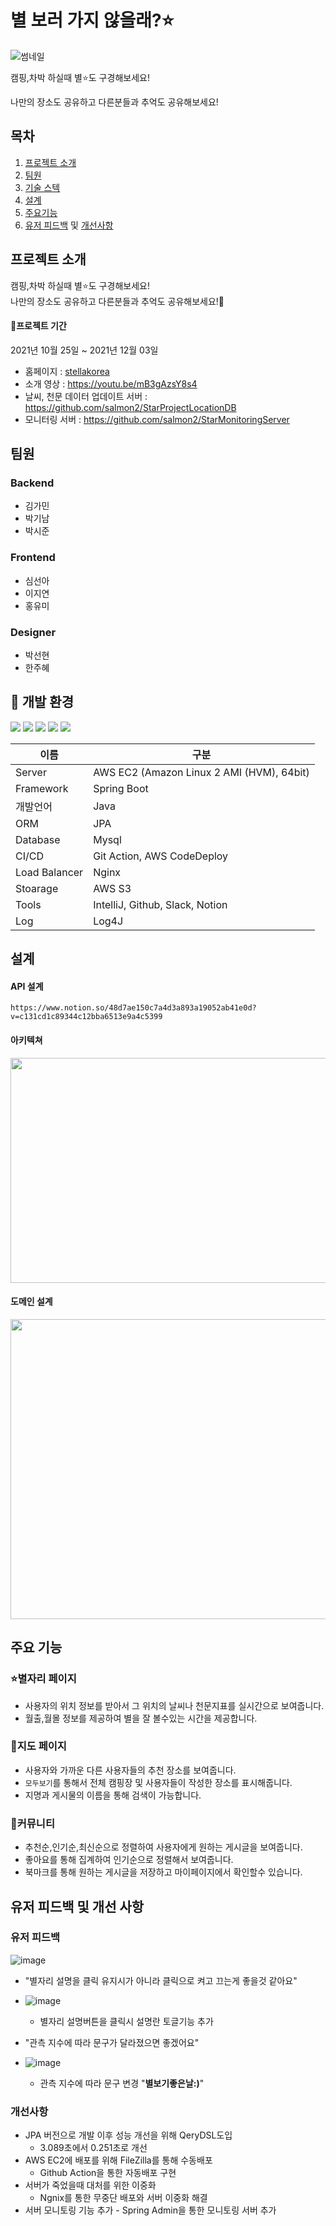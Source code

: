 # 별 보러 가지 않을래?⭐️
![썸네일](https://user-images.githubusercontent.com/23234577/144531606-3f50649e-982d-4a33-88b4-51558b4f4273.png)

캠핑,차박 하실때 별⭐️도 구경해보세요! 

나만의 장소도 공유하고 다른분들과 추억도 공유해보세요!

## 목차
1. [프로젝트 소개](##프로젝트-소개)
2. [팀원](##팀원)
3. [기술 스텍](##기술-스택)
4. [설계](##설계)
5. [주요기능](##주요기능)
6. [유저 피드백](###유저-피드백) 및 [개선사항](###개선사항)

## 프로젝트 소개
캠핑,차박 하실때 별⭐️도 구경해보세요!</br> 나만의 장소도 공유하고 다른분들과 추억도 공유해보세요!👫

#### 📆프로젝트 기간
2021년 10월 25일 ~ 2021년 12월 03일

- 홈페이지 : [stellakorea](https://stellakorea.co.kr/ "별 보러 가지 않을래?") </br>
- 소개 영상 : https://youtu.be/mB3gAzsY8s4
- 날씨, 천문 데이터 업데이트 서버 : https://github.com/salmon2/StarProjectLocationDB
- 모니터링 서버 : https://github.com/salmon2/StarMonitoringServer

## 팀원
### **Backend**
- 김가민
- 박기남
- 박시준
### **Frontend**
- 심선아
- 이지연
- 홍유미
### **Designer**
- 박선현
- 한주혜

## :hammer: 개발 환경
<div>
	<img src="https://img.shields.io/badge/AWS EC2-232F3E?style=for-the-badge&logo=Amazon%20AWS&logoColor=white"/>
	<img src="https://img.shields.io/badge/Spring Boot-6DB33F?style=for-the-badge&logo=Spring Boot&logoColor=white">
	<img src="https://img.shields.io/badge/JAVA-007396?style=for-the-badge&logo=java&logoColor=white">	
	<img src="https://img.shields.io/badge/mysql-4479A1?style=for-the-badge&logo=mysql&logoColor=white">
	<img src="https://img.shields.io/badge/Nginx-009639?style=for-the-badge&logo=Nginx&logoColor=white">

</div>

|이름|구분|
|---|---|
|Server|AWS EC2 (Amazon Linux 2 AMI (HVM), 64bit)|
|Framework| Spring Boot|
|개발언어| Java|
|ORM|JPA|
|Database| Mysql|
|CI/CD| Git Action, AWS CodeDeploy|
|Load Balancer| Nginx|
|Stoarage| AWS S3|
|Tools| IntelliJ, Github, Slack, Notion|
|Log|Log4J|



## 설계
#### API 설계
`https://www.notion.so/48d7ae150c7a4d3a893a19052ab41e0d?v=c131cd1c89344c12bba6513e9a4c5399`

#### 아키텍쳐
<img src="https://user-images.githubusercontent.com/23234577/144532220-b4807cc3-9f86-47c3-9791-f86bd36030f0.png" width = 720 height =360>

#### 도메인 설계
<img src="https://user-images.githubusercontent.com/23234577/147190600-8a4b0372-df91-4f8a-8800-22ed5b85490f.png" width = 720 height =480>

## 주요 기능
### ⭐️별자리 페이지
- 사용자의 위치 정보를 받아서 그 위치의 날씨나 천문지표를 실시간으로 보여줍니다.
- 월출,월몰 정보를 제공하여 별을 잘 볼수있는 시간을 제공합니다.
### 📌지도 페이지
- 사용자와 가까운 다른 사용자들의 추천 장소를 보여줍니다.
- `모두보기`를 통해서 전체 캠핑장 및 사용자들이 작성한 장소를 표시해줍니다.
- 지명과 게시물의 이름을 통해 검색이 가능합니다.
### 🎯커뮤니티
- 추천순,인기순,최신순으로 정렬하여 사용자에게 원하는 게시글을 보여줍니다.
- 좋아요를 통해 집계하여 인기순으로 정렬해서 보여줍니다.
- 북마크를 통해 원하는 게시글을 저장하고 마이페이지에서 확인할수 있습니다.

## 유저 피드백 및 개선 사항
### 유저 피드백

![image](https://user-images.githubusercontent.com/91645519/144547307-056a12e2-5c81-4c76-a907-8de0eff340da.png)

+ "별자리 설명을 클릭 유지시가 아니라 클릭으로 켜고 끄는게 좋을것 같아요"
+ ![image](https://user-images.githubusercontent.com/91645519/144548193-df7fe981-5217-4d91-8c28-c7e595fc7d25.png)
	- 별자리 설명버튼을 클릭시 설명란 토글기능 추가
	
+ "관측 지수에 따라 문구가 달라졌으면 좋겠어요"
+ ![image](https://user-images.githubusercontent.com/91645519/144548055-19ee734c-def1-44bc-8021-8ee4dfea9886.png)
	- 관측 지수에 따라 문구 변경 "**별보기좋은날:)**"
	
### 개선사항
+ JPA 버전으로 개발 이후 성능 개선을 위해 QeryDSL도입
	- 3.089초에서 0.251초로 개선
+ AWS EC2에 배포를 위해 FileZilla를 통해 수동배포
	- Github Action을 통한 자동배포 구현
+ 서버가 죽었을때 대처를 위한 이중화
	- Ngnix를 통한 무중단 배포와 서버 이중화 해결
+ 서버 모니토링 기능 추가
        - Spring Admin을 통한 모니토링 서버 추가
